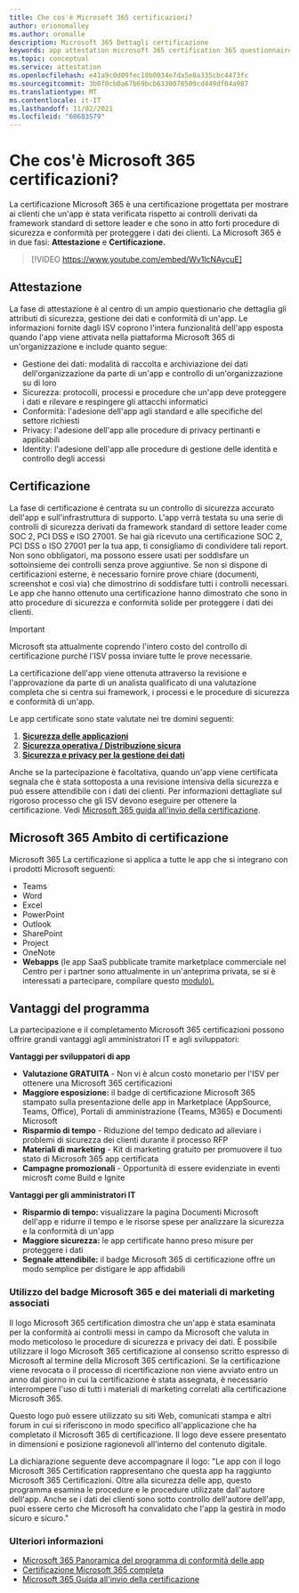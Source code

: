 ```yaml
---
title: Che cos'è Microsoft 365 certificazioni?
author: orionomalley
ms.author: oromalle
description: Microsoft 365 Dettagli certificazione
keywords: app attestation microsoft 365 certification 365 questionnaire appSource
ms.topic: conceptual
ms.service: attestation
ms.openlocfilehash: e41a9c0d09fec10b0034e7da5e8a335cbc4473fc
ms.sourcegitcommit: 3b0f0cb0a67b69bcb6330078509cd449df04a987
ms.translationtype: MT
ms.contentlocale: it-IT
ms.lasthandoff: 11/02/2021
ms.locfileid: "60683579"
---
```

# <a name="what-is-microsoft-365-certification"></a>Che cos'è Microsoft 365 certificazioni?

La certificazione Microsoft 365 è una certificazione progettata per mostrare ai clienti che un'app è stata verificata rispetto ai controlli derivati da framework standard di settore leader e che sono in atto forti procedure di sicurezza e conformità per proteggere i dati dei clienti. La Microsoft 365 è in due fasi: **Attestazione** e **Certificazione.**

>[!VIDEO https://www.youtube.com/embed/Wv1lcNAycuE]


## <a name="attestation"></a>Attestazione

La fase di attestazione è al centro di un ampio questionario che dettaglia gli attributi di sicurezza, gestione dei dati e conformità di un'app. Le informazioni fornite dagli ISV coprono l'intera funzionalità dell'app esposta quando l'app viene attivata nella piattaforma Microsoft 365 di un'organizzazione e include quanto segue:

- Gestione dei dati: modalità di raccolta e archiviazione dei dati dell'organizzazione da parte di un'app e controllo di un'organizzazione su di loro
- Sicurezza: protocolli, processi e procedure che un'app deve proteggere i dati e rilevare e respingere gli attacchi informatici
- Conformità: l'adesione dell'app agli standard e alle specifiche del settore richiesti
- Privacy: l'adesione dell'app alle procedure di privacy pertinanti e applicabili
- Identity: l'adesione dell'app alle procedure di gestione delle identità e controllo degli accessi


## <a name="certification"></a>Certificazione

La fase di certificazione è centrata su un controllo di sicurezza accurato dell'app e sull'infrastruttura di supporto. L'app verrà testata su una serie di controlli di sicurezza derivati da framework standard di settore leader come SOC 2, PCI DSS e ISO 27001. Se hai già ricevuto una certificazione SOC 2, PCI DSS o ISO 27001 per la tua app, ti consigliamo di condividere tali report. Non sono obbligatori, ma possono essere usati per soddisfare un sottoinsieme dei controlli senza prove aggiuntive. Se non si dispone di certificazioni esterne, è necessario fornire prove chiare (documenti, screenshot e così via) che dimostrino di soddisfare tutti i controlli necessari. Le app che hanno ottenuto una certificazione hanno dimostrato che sono in atto procedure di sicurezza e conformità solide per proteggere i dati dei clienti. 

> [!IMPORTANT]
> Microsoft sta attualmente coprendo l'intero costo del controllo di certificazione purché l'ISV possa inviare tutte le prove necessarie.

La certificazione dell'app viene ottenuta attraverso la revisione e l'approvazione da parte di un analista qualificato di una valutazione completa che si centra sui framework, i processi e le procedure di sicurezza e conformità di un'app. 

Le app certificate sono state valutate nei tre domini seguenti:
1.  [**Sicurezza delle applicazioni**]( https://docs.microsoft.com/en-us/microsoft-365-app-certification/docs/certification-submission-guide#application-security)
1.  [**Sicurezza operativa / Distribuzione sicura**]( https://docs.microsoft.com/en-us/microsoft-365-app-certification/docs/certification-submission-guide#operational-security)
1.  [**Sicurezza e privacy per la gestione dei dati**]( https://docs.microsoft.com/en-us/microsoft-365-app-certification/docs/certification-submission-guide#data-handling-security-and-privacy)

Anche se la partecipazione è facoltativa, quando un'app viene certificata segnala che è stata sottoposta a una revisione intensiva della sicurezza e può essere attendibile con i dati dei clienti. Per informazioni dettagliate sul rigoroso processo che gli ISV devono eseguire per ottenere la certificazione. Vedi [Microsoft 365 guida all'invio della certificazione](https://docs.microsoft.com/microsoft-365-app-certification/docs/certification-submission-guide).

## <a name="microsoft-365-certification-scope"></a>Microsoft 365 Ambito di certificazione

Microsoft 365 La certificazione si applica a tutte le app che si integrano con i prodotti Microsoft seguenti:
- Teams
- Word
- Excel
- PowerPoint
- Outlook
- SharePoint
- Project
- OneNote
- **Webapps** (le app SaaS pubblicate tramite marketplace commerciale nel Centro per i partner sono attualmente in un'anteprima privata, se si è interessati a partecipare, compilare questo [modulo).](https://customervoice.microsoft.com/Pages/ResponsePage.aspx?id=v4j5cvGGr0GRqy180BHbR4cf3qxCU_RNtqjCSalFdSFUNDMzTVJKR0wzTEJRSFJVSk9OQUlOV0RJSyQlQCN0PWcu)

## <a name="program-benefits"></a>Vantaggi del programma
La partecipazione e il completamento Microsoft 365 certificazioni possono offrire grandi vantaggi agli amministratori IT e agli sviluppatori:

**Vantaggi per sviluppatori di app**
-   **Valutazione GRATUITA** - Non vi è alcun costo monetario per l'ISV per ottenere una Microsoft 365 certificazioni
-   **Maggiore esposizione:** il badge di certificazione Microsoft 365 stampato sulla presentazione delle app in Marketplace (AppSource, Teams, Office), Portali di amministrazione (Teams, M365) e Documenti Microsoft
-   **Risparmio di tempo** - Riduzione del tempo dedicato ad alleviare i problemi di sicurezza dei clienti durante il processo RFP 
- **Materiali di marketing** - Kit di marketing gratuito per promuovere il tuo stato di Microsoft 365 app certificata
- **Campagne promozionali** - Opportunità di essere evidenziate in eventi microsft come Build e Ignite

**Vantaggi per gli amministratori IT**
- **Risparmio di tempo:** visualizzare la pagina Documenti Microsoft dell'app e ridurre il tempo e le risorse spese per analizzare la sicurezza e la conformità di un'app 
-   **Maggiore sicurezza:** le app certificate hanno preso misure per proteggere i dati 
-   **Segnale attendibile:** il badge Microsoft 365 di certificazione offre un modo semplice per distigare le app affidabili


### <a name="using-the-microsoft-365-badge-and-associated-marketing-materials"></a>Utilizzo del badge Microsoft 365 e dei materiali di marketing associati
Il logo Microsoft 365 certification dimostra che un'app è stata esaminata per la conformità ai controlli messi in campo da Microsoft che valuta in modo meticoloso le procedure di sicurezza e privacy dei dati. È possibile utilizzare il logo Microsoft 365 certificazione al consenso scritto espresso di Microsoft al termine della Microsoft 365 certificazioni. Se la certificazione viene revocata o il processo di ricertificazione non viene avviato entro un anno dal giorno in cui la certificazione è stata assegnata, è necessario interrompere l'uso di tutti i materiali di marketing correlati alla certificazione Microsoft 365. 

Questo logo può essere utilizzato su siti Web, comunicati stampa e altri forum in cui si riferiscono in modo specifico all'applicazione che ha completato il Microsoft 365 di certificazione. Il logo deve essere presentato in dimensioni e posizione ragionevoli all'interno del contenuto digitale. 

La dichiarazione seguente deve accompagnare il logo: "Le app con il logo Microsoft 365 Certification rappresentano che questa app ha raggiunto Microsoft 365 Certificazioni. Oltre alla sicurezza delle app, questo programma esamina le procedure e le procedure utilizzate dall'autore dell'app. Anche se i dati dei clienti sono sotto controllo dell'autore dell'app, puoi essere certo che Microsoft ha convalidato che l'app la gestirà in modo sicuro e sicuro."


### <a name="learn-more"></a>Ulteriori informazioni
* [Microsoft 365 Panoramica del programma di conformità delle app](~/overview.md)  
* [Certificazione Microsoft 365 completa](~/docs/certification.md)  
* [Microsoft 365 Guida all'invio della certificazione](~/docs/certification-submission-guide.md)

